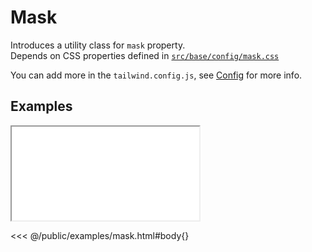 # Mask
Introduces a utility class for `mask` property.<br>
Depends on CSS properties defined in [`src/base/config/mask.css`](https://github.com/winduum/winduum/blob/main/src/base/config/mask.css)

You can add more in the `tailwind.config.js`, see [Config](/docs/config#mask) for more info.

## Examples

<iframe onload="this.style.visibility = 'visible';" src="/examples/mask.html"></iframe>

<<< @/public/examples/mask.html#body{}
